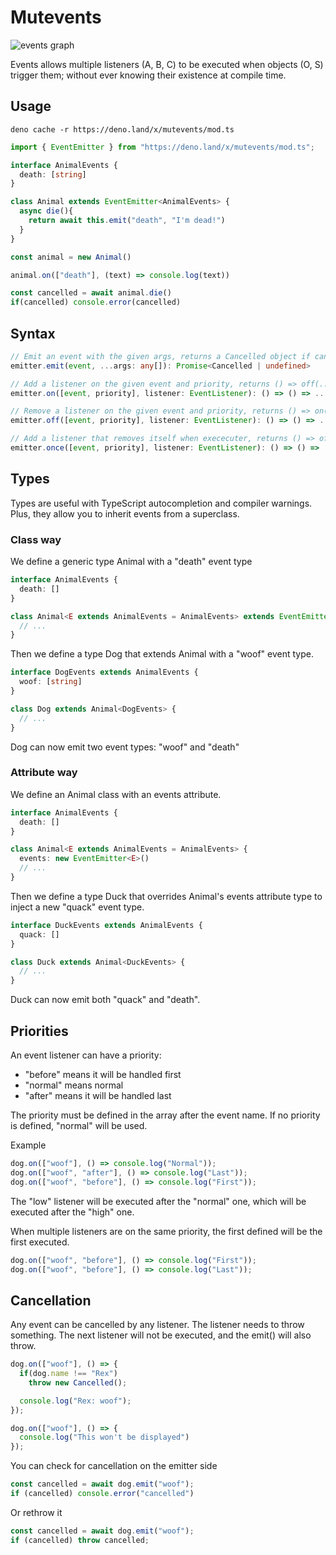 # Mutevents

![events graph](https://i.imgur.com/Se9fNFI.png?1)

Events allows multiple listeners (A, B, C) to be executed when objects (O, S) trigger them; without ever knowing their existence at compile time.

## Usage

    deno cache -r https://deno.land/x/mutevents/mod.ts

```typescript
import { EventEmitter } from "https://deno.land/x/mutevents/mod.ts";

interface AnimalEvents {
  death: [string]
}

class Animal extends EventEmitter<AnimalEvents> { 
  async die(){
    return await this.emit("death", "I'm dead!")
  }
}

const animal = new Animal()

animal.on(["death"], (text) => console.log(text))

const cancelled = await animal.die()
if(cancelled) console.error(cancelled)
```

## Syntax

```typescript
// Emit an event with the given args, returns a Cancelled object if cancelled
emitter.emit(event, ...args: any[]): Promise<Cancelled | undefined>

// Add a listener on the given event and priority, returns () => off(...)
emitter.on([event, priority], listener: EventListener): () => () => ...

// Remove a listener on the given event and priority, returns () => on(...)
emitter.off([event, priority], listener: EventListener): () => () => ...

// Add a listener that removes itself when exececuter, returns () => off(...)
emitter.once([event, priority], listener: EventListener): () => () => ...
```

## Types

Types are useful with TypeScript autocompletion and compiler warnings. Plus, they allow you to inherit events from a superclass.

### Class way

We define a generic type Animal with a "death" event type

```typescript
interface AnimalEvents {
  death: []
}

class Animal<E extends AnimalEvents = AnimalEvents> extends EventEmitter<E> {
  // ...	
}
```

Then we define a type Dog that extends Animal with a "woof" event type.

```typescript
interface DogEvents extends AnimalEvents {
  woof: [string]
}

class Dog extends Animal<DogEvents> {
  // ...
}
```

Dog can now emit two event types: "woof" and "death"

### Attribute way

We define an Animal class with an events attribute.
  
```typescript
interface AnimalEvents {
  death: []
}

class Animal<E extends AnimalEvents = AnimalEvents> {
  events: new EventEmitter<E>()
  // ...
}
```

Then we define a type Duck that overrides Animal's events attribute type to inject a new "quack" event type.

```typescript
interface DuckEvents extends AnimalEvents { 
  quack: [] 
}

class Duck extends Animal<DuckEvents> {
  // ...
}
```

Duck can now emit both "quack" and "death".

## Priorities

An event listener can have a priority:
- "before" means it will be handled first
- "normal" means normal
- "after" means it will be handled last

The priority must be defined in the array after the event name. If no priority is defined, "normal" will be used.

Example

```typescript
dog.on(["woof"], () => console.log("Normal"));
dog.on(["woof", "after"], () => console.log("Last"));
dog.on(["woof", "before"], () => console.log("First"));
```

The "low" listener will be executed after the "normal" one, which will be executed after the "high" one.

When multiple listeners are on the same priority, the first defined will be the first executed.

```typescript
dog.on(["woof", "before"], () => console.log("First"));
dog.on(["woof", "before"], () => console.log("Last"));
```

## Cancellation

Any event can be cancelled by any listener. The listener needs to throw something.
The next listener will not be executed, and the emit() will also throw.

```typescript
dog.on(["woof"], () => {
  if(dog.name !== "Rex") 
    throw new Cancelled();

  console.log("Rex: woof");
});

dog.on(["woof"], () => {
  console.log("This won't be displayed")
});
```

You can check for cancellation on the emitter side

```typescript
const cancelled = await dog.emit("woof");
if (cancelled) console.error("cancelled")
```

Or rethrow it

```typescript
const cancelled = await dog.emit("woof");
if (cancelled) throw cancelled;
```
